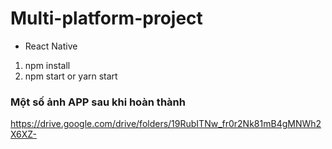 # Multi-platform-project
- React Native
1. npm install
2. npm start or yarn start

### Một số ảnh APP sau khi hoàn thành
https://drive.google.com/drive/folders/19RubITNw_fr0r2Nk81mB4gMNWh2X6XZ-
